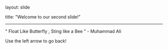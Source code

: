 layout: slide

title: "Welcome to our second slide!"

---

" Float Like Butterfly , Sting like a Bee " - Muhammad Ali

Use the left arrow to go back!

